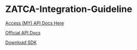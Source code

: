 # ZATCA-Integration-Guideline

[Access (MY) API Docs Here](https://documenter.getpostman.com/view/28563220/2sA2r3Z69q)

[Official API Docs](https://sandbox.zatca.gov.sa/IntegrationSandbox)

[Download SDK](https://sandbox.zatca.gov.sa/downloadSDK)